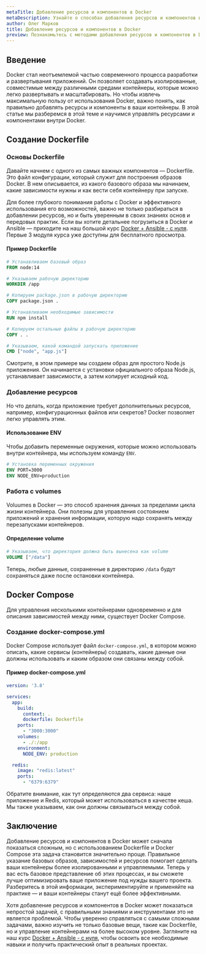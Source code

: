 ```yaml
---
metaTitle: Добавление ресурсов и компонентов в Docker
metaDescription: Узнайте о способах добавления ресурсов и компонентов в Docker - как управлять контейнерами, добавлять зависимости и использовать возможности Docker для оптимизации вашего приложения
author: Олег Марков
title: Добавление ресурсов и компонентов в Docker
preview: Познакомьтесь с методами добавления ресурсов и компонентов в Docker - узнайте, как эффективно управлять контейнерами и оптимизировать своё приложение
---
```


## Введение

Docker стал неотъемлемой частью современного процесса разработки и развертывания приложений. Он позволяет создавать изолированные, совместимые между различными средами контейнеры, которые можно легко развертывать и масштабировать. Но чтобы извлечь максимальную пользу от использования Docker, важно понять, как правильно добавлять ресурсы и компоненты в ваши контейнеры. В этой статье мы разберемся в этой теме и научимся управлять ресурсами и компонентами внутри Docker.

## Создание Dockerfile

### Основы Dockerfile

Давайте начнем с одного из самых важных компонентов — Dockerfile. Это файл конфигурации, который служит для построения образов Docker. В нем описывается, из какого базового образа мы начинаем, какие зависимости нужны и как вести себя контейнеру при запуске. 

Для более глубокого понимания работы с Docker и эффективного использования его возможностей, важно не только разбираться в добавлении ресурсов, но и быть уверенным в своих знаниях основ и передовых практик. Если вы хотите детальнее погрузиться в Docker и Ansible — приходите на наш большой курс [Docker + Ansible - с нуля](https://purpleschool.ru/course/docker). Первые 3 модуля курса уже доступны для бесплатного просмотра.

#### Пример Dockerfile

```dockerfile
# Уcтанавливаем базовый образ
FROM node:14

# Указываем рабочую директорию
WORKDIR /app

# Копируем package.json в рабочую директорию
COPY package.json .

# Устанавливаем необходимые зависимости
RUN npm install

# Копируем остальные файлы в рабочую директорию
COPY . .

# Указываем, какой командой запускать приложение
CMD ["node", "app.js"]
```

Смотрите, в этом примере мы создаем образ для простого Node.js приложения. Он начинается с установки официального образа Node.js, устанавливает зависимости, а затем копирует исходный код. 

### Добавление ресурсов

Но что делать, когда приложение требует дополнительных ресурсов, например, конфигурационных файлов или секретов? Docker позволяет легко управлять этим.

#### Использование ENV

Чтобы добавить переменные окружения, которые можно использовать внутри контейнера, мы используем команду `ENV`.

```dockerfile
# Установка переменных окружения
ENV PORT=3000
ENV NODE_ENV=production
```

### Работа с volumes

Voluumes в Docker — это способ хранения данных за пределами цикла жизни контейнера. Они полезны для управления состоянием приложений и хранения информации, которую надо сохранять между перезапусками контейнеров.

#### Определение volume

```dockerfile
# Указываем, что директория должна быть вынесена как volume
VOLUME ["/data"]
```

Теперь, любые данные, сохраненные в директорию `/data` будут сохраняться даже после остановки контейнера.

## Docker Compose

Для управления несколькими контейнерами одновременно и для описания зависимостей между ними, существует Docker Compose.

### Создание docker-compose.yml

Docker Compose использует файл `docker-compose.yml`, в котором можно описать, какие сервисы (контейнеры) создавать, какие данные они должны использовать и каким образом они связаны между собой.

#### Пример docker-compose.yml

```yaml
version: '3.8'

services:
  app:
    build:
      context: .
      dockerfile: Dockerfile
    ports:
      - "3000:3000"
    volumes:
      - ./:/app
    environment:
      NODE_ENV: production

  redis:
    image: "redis:latest"
    ports:
      - "6379:6379"
```

Обратите внимание, как тут определяются два сервиса: наше приложение и Redis, который может использоваться в качестве кеша. Мы также указываем, как они должны связываться между собой.

## Заключение

Добавление ресурсов и компонентов в Docker может сначала показаться сложным, но с использованием Dockerfile и Docker Compose эта задача становится значительно проще. Правильное указание базовых образов, зависимостей и ресурсов помогает сделать ваши контейнеры более изолированными и управляемыми. Теперь у вас есть базовое представление об этих процессах, и вы сможете лучше оптимизировать ваше приложение под нужды вашего проекта. Разберитесь в этой информации, экспериментируйте и применяйте на практике — и ваши контейнеры станут ещё более эффективными.

Хотя добавление ресурсов и компонентов в Docker может показаться непростой задачей, с правильными знаниями и инструментами это не является проблемой. Чтобы уверенно справляться с самыми сложными задачами, важно изучить не только базовые вещи, такие как Dockerfile, но и управление контейнерами на более высоком уровне. Загляните на наш курс [Docker + Ansible - с нуля](https://purpleschool.ru/course/docker), чтобы освоить все необходимые навыки и получить практический опыт в реальных проектах.
